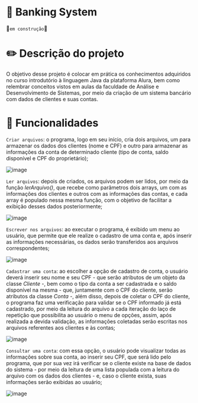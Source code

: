# 🏦 Banking System
🚧`em construção`🚧

# ✏️ Descrição do projeto
O objetivo desse projeto é colocar em prática os conhecimentos adquiridos no curso introdutório à linguagem Java da plataforma Alura, bem como relembrar conceitos vistos em aulas da faculdade de Análise e Desenvolvimento de Sistemas, por meio da criação de um sistema bancário com dados de clientes e suas contas.

# 🔨 Funcionalidades
`Criar arquivos`: o programa, logo em seu início, cria dois arquivos, um para armazenar os dados dos clientes (nome e CPF) e outro para armazenar as informações da conta de determinado cliente (tipo de conta, saldo disponível e CPF do proprietário);

  ![image](https://github.com/Maria-Faria/BankingSystem/assets/114308727/60886ad4-e9fa-4443-8614-f314b0daf47a)

`Ler arquivos`: depois de criados, os arquivos podem ser lidos, por meio da função _lerArquivo()_, que recebe como parâmetros dois arrays, um com as informações dos clientes e outros com as informações das contas, e cada array é populado nessa mesma função, com o objetivo de facilitar a exibição desses dados posteriormente;

  ![image](https://github.com/Maria-Faria/BankingSystem/assets/114308727/0bd7e948-e860-43a6-be69-a9da19084c48)

`Escrever nos arquivos`: ao executar o programa, é exibido um menu ao usuário, que permite que ele realize o cadastro de uma conta e, após inserir as informações necessárias, os dados serão transferidos aos arquivos correspondentes;

  ![image](https://github.com/Maria-Faria/BankingSystem/assets/114308727/5c665218-a586-4e19-ad21-c522b46e8acd)

`Cadastrar uma conta`: ao escolher a opção de cadastro de conta, o usuário deverá inserir seu nome e seu CPF - que serão atributos de um objeto da classe _Cliente_ -, bem como o tipo da conta a ser cadastrada e o saldo disponível na mesma - que, juntamente com o CPF do cliente, serão atributos da classe _Conta_ -, além disso, depois de coletar o CPF do cliente, o programa faz uma verificação para validar se o CPF informado já está cadastrado, por meio da leitura do arquivo a cada iteração do laço de repetição que possibilita ao usuário o menu de opções, assim, após realizada a devida validação, as informações coletadas serão escritas nos arquivos referentes aos clientes e às contas;

  ![image](https://github.com/Maria-Faria/BankingSystem/assets/114308727/eb84b631-5cc6-473b-b804-c6c34bc0e729)

`Consultar uma conta`: com essa opção, o usuário pode visualizar todas as informações sobre sua conta, ao inserir seu CPF, que será lido pelo programa, que por sua vez irá verificar se o cliente existe na base de dados do sistema - por meio da leitura de uma lista populada com a leitura do arquivo com os dados dos clientes - e, caso o cliente exista, suas informações serão exibidas ao usuário;

  ![image](https://github.com/Maria-Faria/BankingSystem/assets/114308727/fab8b701-07f0-477d-af8d-cbc4203e9a88)
